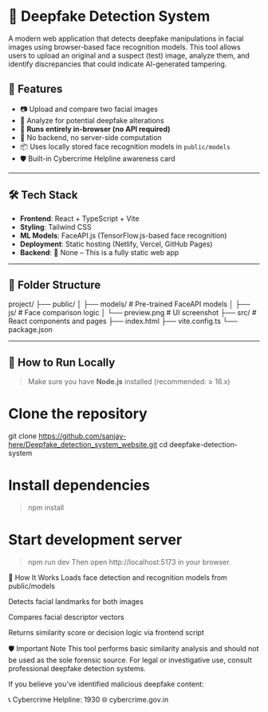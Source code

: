 # 🤖 Deepfake Detection System

A modern web application that detects deepfake manipulations in facial images using browser-based face recognition models. This tool allows users to upload an original and a suspect (test) image, analyze them, and identify discrepancies that could indicate AI-generated tampering.


## 🧠 Features

- 📷 Upload and compare two facial images
- 🧬 Analyze for potential deepfake alterations
- 🧠 **Runs entirely in-browser (no API required)**
- 🚫 No backend, no server-side computation
- 📦 Uses locally stored face recognition models in `public/models`
- 🛡️ Built-in Cybercrime Helpline awareness card


---

## 🛠️ Tech Stack

- **Frontend**: React + TypeScript + Vite
- **Styling**: Tailwind CSS
- **ML Models**: FaceAPI.js (TensorFlow.js-based face recognition)
- **Deployment**: Static hosting (Netlify, Vercel, GitHub Pages)
- **Backend**: 🚫 None – This is a fully static web app


---

## 📂 Folder Structure

project/
├── public/
│ ├── models/ # Pre-trained FaceAPI models
│ ├── js/ # Face comparison logic
│ └── preview.png # UI screenshot
├── src/ # React components and pages
├── index.html
├── vite.config.ts
└── package.json

---

## 🚀 How to Run Locally

> Make sure you have **Node.js** installed (recommended: ≥ 16.x)


# Clone the repository
git clone https://github.com/sanjay-here/Deepfake_detection_system_website.git
cd deepfake-detection-system

# Install dependencies
>npm install

# Start development server
>npm run dev
Then open http://localhost:5173 in your browser.

📌 How It Works
Loads face detection and recognition models from public/models

Detects facial landmarks for both images

Compares facial descriptor vectors

Returns similarity score or decision logic via frontend script

🛡️ Important Note
This tool performs basic similarity analysis and should not be used as the sole forensic source. For legal or investigative use, consult professional deepfake detection systems.

If you believe you’ve identified malicious deepfake content:

📞 Cybercrime Helpline: 1930
🌐 cybercrime.gov.in
